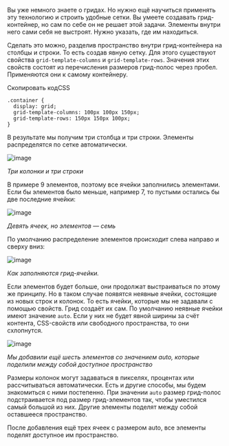 

Вы уже немного знаете о гридах. Но нужно ещё научиться применять эту технологию и строить удобные сетки. Вы умеете создавать грид-контейнер, но сам по себе он не решает этой задачи. Элементы внутри него сами себя не выстроят. Нужно указать, где им находиться.

Сделать это можно, разделив пространство внутри грид-контейнера на столбцы и строки. То есть создав явную сетку. Для этого существуют свойства `grid-template-columns` и `grid-template-rows`. Значения этих свойств состоят из перечисления размеров грид-полос через пробел. Применяются они к самому контейнеру.

Скопировать кодCSS

```
.container {
  display: grid;
  grid-template-columns: 100px 100px 150px;
  grid-template-rows: 150px 150px 100px;
} 
```

В результате мы получим три столбца и три строки. Элементы распределятся по сетке автоматически.

![image](https://pictures.s3.yandex.net/resources/Frame_155_1594205800.png)

_Три колонки и три строки_

В примере 9 элементов, поэтому все ячейки заполнились элементами. Если бы элементов было меньше, например 7, то пустыми остались бы две последние ячейки:

![image](https://pictures.s3.yandex.net/resources/Frame_156_1594205829.png)

_Девять ячеек, но элементов — семь_

По умолчанию распределение элементов происходит слева направо и сверху вниз:

![image](https://pictures.s3.yandex.net/resources/Frame_162_1594205852.png)

_Как заполняются грид-ячейки._

Если элементов будет больше, они продолжат выстраиваться по этому же принципу. Но в таком случае появятся неявные ячейки, состоящие из новых строк и колонок. То есть ячейки, которые мы не задавали с помощью свойств. Грид создаёт их сам. По умолчанию неявные ячейки имеют значение `auto`. Если у них не будет явной ширины за счёт контента, CSS-свойств или свободного пространства, то они схлопнутся.

![image](https://pictures.s3.yandex.net/resources/Frame_161_1594205878.png)

_Мы добавили ещё шесть элементов со значением auto, которые поделили между собой доступное пространство_

Размеры колонок могут задаваться в пикселях, процентах или рассчитываться автоматически. Есть и другие способы, мы будем знакомиться с ними постепенно. При значении `auto` размер грид-полос подстраивается под размер грид-элементов так, чтобы уместился самый большой из них. Другие элементы поделят между собой оставшееся пространство.

После добавления ещё трех ячеек с размером auto, все элементы поделят доступное им пространство.